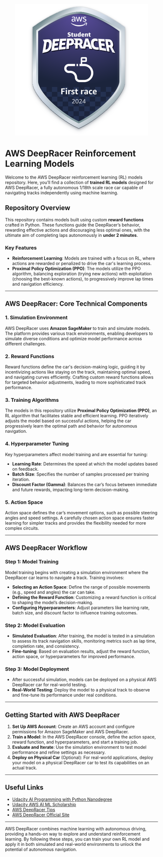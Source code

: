 <p align="center">
  <img src="https://github.com/Mummanajagadeesh/aws-deepracer-rl-models/blob/fcce91ec023cc5628e17f487fc6003ed06ce8cf6/2024_world_firstrace_student.49456e799ed44657bac8.svg" alt="AWS DeepRacer First Race 2024"/>
</p>

# AWS DeepRacer Reinforcement Learning Models

Welcome to the AWS DeepRacer reinforcement learning (RL) models repository. Here, you’ll find a collection of **trained RL models** designed for AWS DeepRacer, a fully autonomous 1/18th scale race car capable of navigating tracks independently using machine learning.

## Repository Overview

This repository contains models built using custom **reward functions** crafted in Python. These functions guide the DeepRacer’s behavior, rewarding effective actions and discouraging less optimal ones, with the ultimate aim of completing laps autonomously in **under 2 minutes**.

### Key Features
- **Reinforcement Learning**: Models are trained with a focus on RL, where actions are rewarded or penalized to drive the car's learning process.
- **Proximal Policy Optimization (PPO)**: The models utilize the PPO algorithm, balancing exploration (trying new actions) with exploitation (choosing the best-known actions), to progressively improve lap times and navigation efficiency.

---

## AWS DeepRacer: Core Technical Components

### 1. **Simulation Environment**
   AWS DeepRacer uses **Amazon SageMaker** to train and simulate models. The platform provides various track environments, enabling developers to simulate diverse conditions and optimize model performance across different challenges.

### 2. **Reward Functions**
   Reward functions define the car's decision-making logic, guiding it by incentivizing actions like staying on the track, maintaining optimal speed, and navigating curves efficiently. Crafting custom reward functions allows for targeted behavior adjustments, leading to more sophisticated track performance.

### 3. **Training Algorithms**
   The models in this repository utilize **Proximal Policy Optimization (PPO)**, an RL algorithm that facilitates stable and efficient learning. PPO iteratively adjusts the model based on successful actions, helping the car progressively learn the optimal path and behavior for autonomous navigation.

### 4. **Hyperparameter Tuning**
   Key hyperparameters affect model training and are essential for tuning:
   - **Learning Rate**: Determines the speed at which the model updates based on feedback.
   - **Batch Size**: Specifies the number of samples processed per training iteration.
   - **Discount Factor (Gamma)**: Balances the car’s focus between immediate and future rewards, impacting long-term decision-making.

### 5. **Action Space**
   Action space defines the car’s movement options, such as possible steering angles and speed settings. A carefully chosen action space ensures faster learning for simpler tracks and provides the flexibility needed for more complex circuits.

---

## AWS DeepRacer Workflow

### Step 1: Model Training
Model training begins with creating a simulation environment where the DeepRacer car learns to navigate a track. Training involves:
   - **Selecting an Action Space**: Define the range of possible movements (e.g., speed and angles) the car can take.
   - **Defining the Reward Function**: Customizing a reward function is critical to shaping the model’s decision-making.
   - **Configuring Hyperparameters**: Adjust parameters like learning rate, batch size, and discount factor to influence training outcomes.

### Step 2: Model Evaluation
   - **Simulated Evaluation**: After training, the model is tested in a simulation to assess its track navigation skills, monitoring metrics such as lap time, completion rate, and consistency.
   - **Fine-tuning**: Based on evaluation results, adjust the reward function, action space, or hyperparameters for improved performance.

### Step 3: Model Deployment
   - After successful simulation, models can be deployed on a physical AWS DeepRacer car for real-world testing.
   - **Real-World Testing**: Deploy the model to a physical track to observe and fine-tune its performance under real conditions.

---

## Getting Started with AWS DeepRacer

1. **Set Up AWS Account**: Create an AWS account and configure permissions for Amazon SageMaker and AWS DeepRacer.
2. **Train a Model**: In the AWS DeepRacer console, define the action space, reward function, and hyperparameters, and start a training job.
3. **Evaluate and Iterate**: Use the simulation environment to test model performance and refine settings as necessary.
4. **Deploy on Physical Car** (Optional): For real-world applications, deploy your model on a physical DeepRacer car to test its capabilities on an actual track.

---

## Useful Links

- [Udacity AI Programming with Python Nanodegree](https://www.udacity.com/course/ai-programming-python-nanodegree--nd089)
- [Udacity AWS AI ML Scholarship](https://www.udacity.com/scholarships/aws-ai-ml-scholarship-program)
- [AWS DeepRacer Tips](https://aws.amazon.com/deepracer/racing-tips/)
- [AWS DeepRacer Official Site](https://student.deepracer.com/home)

---

AWS DeepRacer combines machine learning with autonomous driving, providing a hands-on way to explore and understand reinforcement learning. By following these steps, you can train your own RL model and apply it in both simulated and real-world environments to unlock the potential of autonomous navigation.
